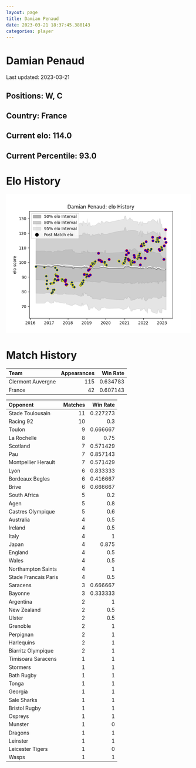 ```yaml
---  
layout: page  
title: Damian Penaud  
date: 2023-03-21 18:37:45.380143  
categories: player  
---
```

# Damian Penaud


Last updated: 2023-03-21
## Positions: W, C

## Country: France

## Current elo: 114.0

## Current Percentile: 93.0

# Elo History


![elo history](history_DamianPenaud.png)
# Match History


| Team              |   Appearances |   Win Rate |
|:------------------|--------------:|-----------:|
| Clermont Auvergne |           115 |   0.634783 |
| France            |            42 |   0.607143 |

| Opponent             |   Matches |   Win Rate |
|:---------------------|----------:|-----------:|
| Stade Toulousain     |        11 |   0.227273 |
| Racing 92            |        10 |   0.3      |
| Toulon               |         9 |   0.666667 |
| La Rochelle          |         8 |   0.75     |
| Scotland             |         7 |   0.571429 |
| Pau                  |         7 |   0.857143 |
| Montpellier Herault  |         7 |   0.571429 |
| Lyon                 |         6 |   0.833333 |
| Bordeaux Begles      |         6 |   0.416667 |
| Brive                |         6 |   0.666667 |
| South Africa         |         5 |   0.2      |
| Agen                 |         5 |   0.8      |
| Castres Olympique    |         5 |   0.6      |
| Australia            |         4 |   0.5      |
| Ireland              |         4 |   0.5      |
| Italy                |         4 |   1        |
| Japan                |         4 |   0.875    |
| England              |         4 |   0.5      |
| Wales                |         4 |   0.5      |
| Northampton Saints   |         4 |   1        |
| Stade Francais Paris |         4 |   0.5      |
| Saracens             |         3 |   0.666667 |
| Bayonne              |         3 |   0.333333 |
| Argentina            |         2 |   1        |
| New Zealand          |         2 |   0.5      |
| Ulster               |         2 |   0.5      |
| Grenoble             |         2 |   1        |
| Perpignan            |         2 |   1        |
| Harlequins           |         2 |   1        |
| Biarritz Olympique   |         2 |   1        |
| Timisoara Saracens   |         1 |   1        |
| Stormers             |         1 |   1        |
| Bath Rugby           |         1 |   1        |
| Tonga                |         1 |   1        |
| Georgia              |         1 |   1        |
| Sale Sharks          |         1 |   1        |
| Bristol Rugby        |         1 |   1        |
| Ospreys              |         1 |   1        |
| Munster              |         1 |   0        |
| Dragons              |         1 |   1        |
| Leinster             |         1 |   1        |
| Leicester Tigers     |         1 |   0        |
| Wasps                |         1 |   1        |